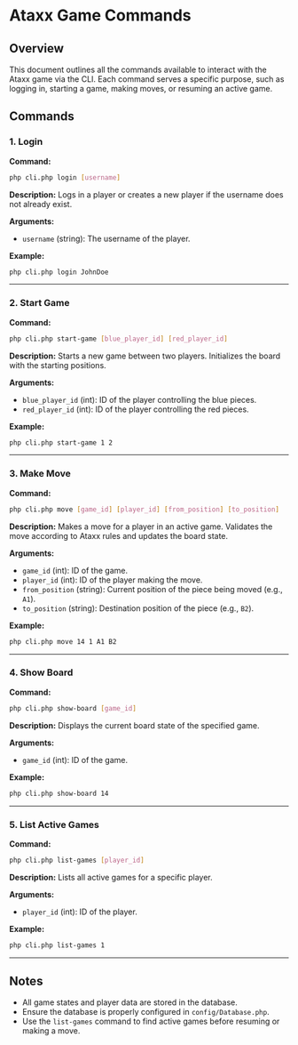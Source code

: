 # Ataxx Game Commands

## Overview
This document outlines all the commands available to interact with the Ataxx game via the CLI. Each command serves a specific purpose, such as logging in, starting a game, making moves, or resuming an active game.

## Commands

### 1. Login
**Command:**
```bash
php cli.php login [username]
```
**Description:**
Logs in a player or creates a new player if the username does not already exist.

**Arguments:**
- `username` (string): The username of the player.

**Example:**
```bash
php cli.php login JohnDoe
```

---

### 2. Start Game
**Command:**
```bash
php cli.php start-game [blue_player_id] [red_player_id]
```
**Description:**
Starts a new game between two players. Initializes the board with the starting positions.

**Arguments:**
- `blue_player_id` (int): ID of the player controlling the blue pieces.
- `red_player_id` (int): ID of the player controlling the red pieces.

**Example:**
```bash
php cli.php start-game 1 2
```

---

### 3. Make Move
**Command:**
```bash
php cli.php move [game_id] [player_id] [from_position] [to_position]
```
**Description:**
Makes a move for a player in an active game. Validates the move according to Ataxx rules and updates the board state.

**Arguments:**
- `game_id` (int): ID of the game.
- `player_id` (int): ID of the player making the move.
- `from_position` (string): Current position of the piece being moved (e.g., `A1`).
- `to_position` (string): Destination position of the piece (e.g., `B2`).

**Example:**
```bash
php cli.php move 14 1 A1 B2
```

---

### 4. Show Board
**Command:**
```bash
php cli.php show-board [game_id]
```
**Description:**
Displays the current board state of the specified game.

**Arguments:**
- `game_id` (int): ID of the game.

**Example:**
```bash
php cli.php show-board 14
```

---

### 5. List Active Games
**Command:**
```bash
php cli.php list-games [player_id]
```
**Description:**
Lists all active games for a specific player.

**Arguments:**
- `player_id` (int): ID of the player.

**Example:**
```bash
php cli.php list-games 1
```

---

## Notes
- All game states and player data are stored in the database.
- Ensure the database is properly configured in `config/Database.php`.
- Use the `list-games` command to find active games before resuming or making a move.

